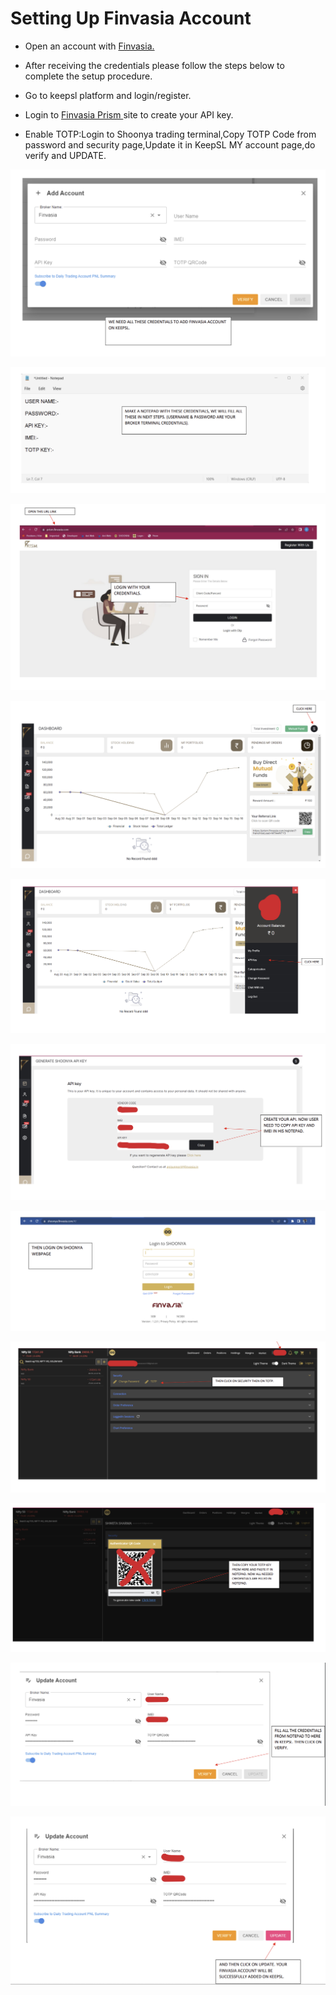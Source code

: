 # Setting Up Finvasia Account 
<ul>
<li><p id:p>Open an account with <a href='https://prism.finvasia.com/'>Finvasia.</a></P</li>
<li><p id:p>After receiving the credentials please follow the steps below to complete the setup  procedure.</p></li>
<li><p id:p>Go to <a hef='https://app.keepsl.com'>keepsl</a> platform and login/register.</p></li>
<li><p id:p>Login to <a href='https://prism.finvasia.com/Users/dashboard#'> Finvasia Prism </a> site to create your API key.</p></li>
<li><p id:p>Enable TOTP:Login to Shoonya trading terminal,Copy TOTP Code from password and security page,Update it in KeepSL MY account page,do verify and UPDATE.</p></li>
</ul>

![imglog](img/img42.PNG  ':id=img')


![imglog](img/img43.PNG  ':id=img')

![imglog](img/img44.PNG  ':id=img')

![imglog](img/img45.PNG  ':id=img')

![imglog](img/img46.PNG  ':id=img')

![imglog](img/img47.PNG  ':id=img')

![imglog](img/img48.PNG  ':id=img')

![imglog](img/img49.PNG  ':id=img')

![imglog](img/img50.PNG  ':id=img')

![imglog](img/img51.PNG  ':id=img')

![imglog](img/img52.PNG  ':id=img')

